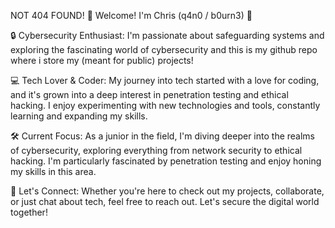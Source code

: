 NOT 404 FOUND! 👋 Welcome! I'm Chris (q4n0 / b0urn3) 🌟

🔒 Cybersecurity Enthusiast: I'm passionate about safeguarding systems and exploring the fascinating world of cybersecurity and this is my github repo where i store my (meant for public) projects!

💻 Tech Lover & Coder: My journey into tech started with a love for coding, and it's grown into a deep interest in penetration testing and ethical hacking. I enjoy experimenting with new technologies and tools, constantly learning and expanding my skills.

🛠️ Current Focus: As a junior in the field, I'm diving deeper into the realms of cybersecurity, exploring everything from network security to ethical hacking. I'm particularly fascinated by penetration testing and enjoy honing my skills in this area.

🚀 Let's Connect: Whether you're here to check out my projects, collaborate, or just chat about tech, feel free to reach out. Let's secure the digital world together!
